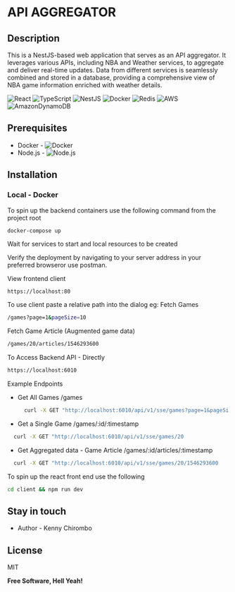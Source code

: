 # API AGGREGATOR
## Description

This is a NestJS-based web application that serves as an API aggregator. It leverages various APIs, including NBA and Weather services, to aggregate and deliver real-time updates. Data from different services is seamlessly combined and stored in a database, providing a comprehensive view of NBA game information enriched with weather details.

![React](https://img.shields.io/badge/react-%2320232a.svg?style=for-the-badge&logo=react&logoColor=%2361DAFB)   ![TypeScript](https://img.shields.io/badge/typescript-%23007ACC.svg?style=for-the-badge&logo=typescript&logoColor=white) ![NestJS](https://img.shields.io/badge/nestjs-%23E0234E.svg?style=for-the-badge&logo=nestjs&logoColor=white) ![Docker](https://img.shields.io/badge/docker-%230db7ed.svg?style=for-the-badge&logo=docker&logoColor=white) ![Redis](https://img.shields.io/badge/redis-%23DD0031.svg?style=for-the-badge&logo=redis&logoColor=white) ![AWS](https://img.shields.io/badge/AWS-%23FF9900.svg?style=for-the-badge&logo=amazon-aws&logoColor=white) ![AmazonDynamoDB](https://img.shields.io/badge/Amazon%20DynamoDB-4053D6?style=for-the-badge&logo=Amazon%20DynamoDB&logoColor=white)

## Prerequisites
- Docker -  ![Docker](http://docker.com)
- Node.js - ![Node.js](http://nodejs.org)

## Installation
### Local - Docker
To spin up the backend containers use the following command from the project root
```bash
docker-compose up
```
Wait for services to start and local resources to be created

Verify the deployment by navigating to your server address in
your preferred browseror use postman.

View frontend client
```
https://localhost:80

```
To use client paste a relative path into the dialog eg:
Fetch Games
```bash
/games?page=1&pageSize=10
```
Fetch Game Article (Augmented game data)
```bash
/games/20/articles/1546293600
```

To Access Backend API - Directly
```bash
https://localhost:6010
```

Example Endpoints
- Get All Games /games
  ```bash
    curl -X GET "http://localhost:6010/api/v1/sse/games?page=1&pageSize=10"
  ```
- Get a Single Game /games/:id/:timestamp
```bash
  curl -X GET "http://localhost:6010/api/v1/sse/games/20
```
- Get Aggregated data - Game Article /games/:id/articles/:timestamp
```bash
  curl -X GET "http://localhost:6010/api/v1/sse/games/20/1546293600
```



To spin up the react front end use the following
```bash
cd client && npm run dev
```

## Stay in touch

- Author - Kenny Chirombo


## License

MIT

**Free Software, Hell Yeah!**
